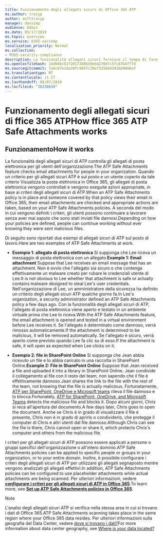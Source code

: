 ```yaml
---
title: Funzionamento degli allegati sicuri di Office 365 ATP
ms.author: tracyp
author: msfttracyp
manager: dansimp
audience: Admin
ms.date: 05/17/2019
ms.topic: overview
ms.service: O365-seccomp
localization_priority: Normal
ms.collection:
- M365-security-compliance
description: La funzionalità allegati sicuri fornisce il tempo di fare clic sulla verifica degli allegati di posta elettronica. Utilizzo degli allegati sicuri per proteggere l'organizzazione da file dannosi che gli utenti inviano o ricevono tramite posta elettronica.
ms.openlocfilehash: 14db6bc51f2017388639eb4270d7c5fc67b4ff7d
ms.sourcegitcommit: 7a0cb7e1da39fc485fc29e7325b843d16b9808af
ms.translationtype: MT
ms.contentlocale: it-IT
ms.lasthandoff: 08/07/2019
ms.locfileid: "36230610"
---
```

# <a name="how-ffice-365-atp-safe-attachments-works"></a><span data-ttu-id="c9af8-104">Funzionamento degli allegati sicuri di ffice 365 ATP</span><span class="sxs-lookup"><span data-stu-id="c9af8-104">How ffice 365 ATP Safe Attachments works</span></span>

## <a name="how-it-works"></a><span data-ttu-id="c9af8-105">Funzionamento</span><span class="sxs-lookup"><span data-stu-id="c9af8-105">How it works</span></span>

<span data-ttu-id="c9af8-106">La funzionalità degli allegati sicuri di ATP controlla gli allegati di posta elettronica per gli utenti dell'organizzazione.</span><span class="sxs-lookup"><span data-stu-id="c9af8-106">The ATP Safe Attachments feature checks email attachments for people in your organization.</span></span> <span data-ttu-id="c9af8-107">Quando un criterio per gli allegati sicuri ATP è sul posto e un utente coperto da tale criterio Visualizza la posta elettronica in Office 365, gli allegati di posta elettronica vengono controllati e vengono eseguite azioni appropriate, in base ai criteri degli allegati sicuri di ATP.</span><span class="sxs-lookup"><span data-stu-id="c9af8-107">When an ATP Safe Attachments policy is in place and someone covered by that policy views their email in Office 365, their email attachments are checked and appropriate actions are taken, based on your ATP Safe Attachments policies.</span></span> <span data-ttu-id="c9af8-108">A seconda del modo in cui vengono definiti i criteri, gli utenti possono continuare a lavorare senza aver mai saputo che sono stati inviati file dannosi.</span><span class="sxs-lookup"><span data-stu-id="c9af8-108">Depending on how your policies are defined, people can continue working without ever knowing they were sent malicious files.</span></span>
  
<span data-ttu-id="c9af8-109">Di seguito sono riportati due esempi di allegati sicuri di ATP sul posto di lavoro.</span><span class="sxs-lookup"><span data-stu-id="c9af8-109">Here are two examples of ATP Safe Attachments at work.</span></span>
  
- <span data-ttu-id="c9af8-110">**Esempio 1: allegato di posta elettronica** Si supponga che Lee riceva un messaggio di posta elettronica con un allegato.</span><span class="sxs-lookup"><span data-stu-id="c9af8-110">**Example 1: Email attachment** Suppose that Lee receives an email message that has an attachment.</span></span> <span data-ttu-id="c9af8-111">Non è ovvio che l'allegato sia sicuro o che contenga effettivamente un malware creato per rubare le credenziali utente di Lee.</span><span class="sxs-lookup"><span data-stu-id="c9af8-111">It is not obvious to Lee whether that attachment is safe or actually contains malware designed to steal Lee's user credentials.</span></span> <span data-ttu-id="c9af8-112">Nell'organizzazione di Lee, un amministratore della sicurezza ha definito un criterio degli allegati sicuri ATP qualche giorno fa.</span><span class="sxs-lookup"><span data-stu-id="c9af8-112">In Lee's organization, a security administrator defined an ATP Safe Attachments policy a few days ago.</span></span> <span data-ttu-id="c9af8-113">Con la funzionalità degli allegati sicuri di ATP, l'allegato di posta elettronica viene aperto e testato in un ambiente virtuale prima che Lee lo riceva.</span><span class="sxs-lookup"><span data-stu-id="c9af8-113">With the ATP Safe Attachments feature, the email attachment is opened and tested in a virtual environment before Lee receives it.</span></span> <span data-ttu-id="c9af8-114">Se l'allegato è determinato come dannoso, verrà rimosso automaticamente.</span><span class="sxs-lookup"><span data-stu-id="c9af8-114">If the attachment is determined to be malicious, it will be removed automatically.</span></span> <span data-ttu-id="c9af8-115">Se l'allegato è sicuro, verrà aperto come previsto quando Lee fa clic su di esso.</span><span class="sxs-lookup"><span data-stu-id="c9af8-115">If the attachment is safe, it will open as expected when Lee clicks on it.</span></span>

- <span data-ttu-id="c9af8-116">**Esempio 2: file in SharePoint Online** Si supponga che Jean abbia ricevuto un file e lo abbia caricato in una raccolta in SharePoint Online.</span><span class="sxs-lookup"><span data-stu-id="c9af8-116">**Example 2: File in SharePoint Online** Suppose that Jean received a file and uploaded it into a library in SharePoint Online.</span></span> <span data-ttu-id="c9af8-117">Jean condivide il collegamento al file con il resto del team, non sapendo che il file è effettivamente dannoso.</span><span class="sxs-lookup"><span data-stu-id="c9af8-117">Jean shares the link to the file with the rest of the team, not knowing that the file is actually malicious.</span></span> <span data-ttu-id="c9af8-118">Fortunatamente, [ATP per SharePoint, OneDrive e Microsoft teams](atp-for-spo-odb-and-teams.md) rileva il file dannoso e lo blocca.</span><span class="sxs-lookup"><span data-stu-id="c9af8-118">Fortunately, [ATP for SharePoint, OneDrive, and Microsoft Teams](atp-for-spo-odb-and-teams.md) detects the malicious file and blocks it.</span></span> <span data-ttu-id="c9af8-119">Dopo alcuni giorni, Chris si reca all'apertura del documento.</span><span class="sxs-lookup"><span data-stu-id="c9af8-119">A few days later, Chris goes to open the document.</span></span> <span data-ttu-id="c9af8-120">Anche se Chris è in grado di visualizzare il file è presente, Chris non è in grado di aprirlo o condividerlo, che protegge il computer di Chris e altri utenti dal file dannoso.</span><span class="sxs-lookup"><span data-stu-id="c9af8-120">Although Chris can see the file is there, Chris cannot open or share it, which protects Chris's computer and others from the malicious file.</span></span>

<span data-ttu-id="c9af8-121">I criteri per gli allegati sicuri di ATP possono essere applicati a persone o gruppi specifici dell'organizzazione o all'intero dominio.</span><span class="sxs-lookup"><span data-stu-id="c9af8-121">ATP Safe Attachments policies can be applied to specific people or groups in your organization, or to your entire domain.</span></span> <span data-ttu-id="c9af8-122">Inoltre, è possibile configurare i criteri degli allegati sicuri di ATP per utilizzare gli allegati segnaposto mentre vengono analizzati gli allegati effettivi.</span><span class="sxs-lookup"><span data-stu-id="c9af8-122">In addition, ATP Safe Attachments policies can be configured to use placeholder attachments while actual attachments are being scanned.</span></span> <span data-ttu-id="c9af8-123">Per ulteriori informazioni, vedere **[configurare i criteri per gli allegati sicuri di ATP in Office 365](set-up-atp-safe-attachments-policies.md)**.</span><span class="sxs-lookup"><span data-stu-id="c9af8-123">To learn more, see **[Set up ATP Safe Attachments policies in Office 365](set-up-atp-safe-attachments-policies.md)**.</span></span>

> [!NOTE]
> <span data-ttu-id="c9af8-124">L'analisi degli allegati sicuri ATP si verifica nella stessa area in cui si trovano i dati di Office 365.</span><span class="sxs-lookup"><span data-stu-id="c9af8-124">ATP Safe Attachments scanning takes place in the same region where your Office 365 data resides.</span></span> <span data-ttu-id="c9af8-125">Per ulteriori informazioni sulla geografia del Data Center, vedere [dove si trovano i dati?](https://products.office.com/where-is-your-data-located?geo=All)</span><span class="sxs-lookup"><span data-stu-id="c9af8-125">For more information about data center geography, see [Where is your data located?](https://products.office.com/where-is-your-data-located?geo=All)</span></span> 

